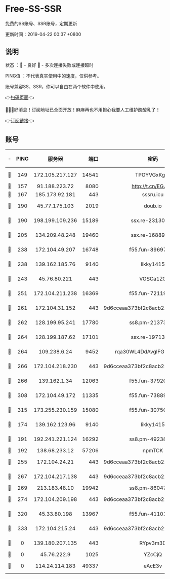 # Free-SS-SSR

免费的SS账号、SSR账号，定期更新

更新时间：2019-04-22 00:37 +0800

## 说明

状态     ：🙂 - 良好 🙁 - 多次连接失败或连接超时

PING值   ：不代表真实使用中的速度，仅供参考。

账号兼容SS、SSR，你可以自由在两个软件中使用。

👉[扫码页面](https://liesauer.github.io/Free-SS-SSR/)👈

🎉🎉🎉好消息！订阅地址已全面开放！麻麻再也不用担心我要人工维护酸酸乳了！

👉[订阅链接](https://www.liesauer.net/yogurt/subscribe?ACCESS_TOKEN=DAYxR3mMaZAsaqUb)👈

## 账号

|-|PING|服务器|端口|密码|加密方式|区域|
|:----:|:----:|:-----:|-----:|:----:|:----:|:----:|
|🙂|149|172.105.217.127|14541|TPOYVGxKglpi|aes-256-cfb|JP|
|🙂|157|91.188.223.72|8080|http://t.cn/EGJIyrl|rc4-md5|RU|
|🙂|167|185.173.92.181|443|sssru.icu|rc4-md5|RU|
|🙂|190|45.77.175.103|2019|doub.io|aes-128-ctr|SG|
|🙂|190|198.199.109.236|15189|ssx.re-23130260|aes-256-cfb|US|
|🙂|205|134.209.48.248|19460|ssx.re-16889161|aes-256-cfb|US|
|🙂|238|172.104.49.207|16748|f55.fun-89697299|aes-256-cfb|SG|
|🙂|238|139.162.185.76|9140|likky1415|aes-256-cfb|DE|
|🙂|243|45.76.80.221|443|VOSCa1ZG|aes-256-cfb|DE|
|🙂|251|172.104.211.238|16369|f55.fun-72119461|aes-256-cfb|US|
|🙂|261|172.104.31.152|443|9d6cceaa373bf2c8acb22e60b6a58be6|aes-256-cfb|US|
|🙂|262|128.199.95.241|17780|ss8.pm-21373511|aes-256-cfb|SG|
|🙂|264|128.199.187.62|17101|ssx.re-19713443|aes-256-cfb|SG|
|🙂|264|109.238.6.24|9452|rqa30WL4DdAvgIFG6Fs3znzTa|aes-256-cfb|FR|
|🙂|266|172.104.218.230|443|9d6cceaa373bf2c8acb22e60b6a58be6|aes-256-cfb|US|
|🙂|266|139.162.1.34|12063|f55.fun-37920172|aes-256-cfb|SG|
|🙂|308|172.104.49.172|11335|f55.fun-73889374|aes-256-cfb|SG|
|🙂|315|173.255.230.159|15080|f55.fun-30750551|aes-256-cfb|US|
|🙂|174|139.162.123.96|9140|likky1415|aes-256-cfb|JP|
|🙂|191|192.241.221.124|16292|ss8.pm-49238822|aes-256-cfb|US|
|🙂|192|138.68.233.12|57206|npmTCK|rc4-md5|US|
|🙂|255|172.104.24.21|443|9d6cceaa373bf2c8acb22e60b6a58be6|aes-256-cfb|US|
|🙂|267|172.104.217.138|443|9d6cceaa373bf2c8acb22e60b6a58be6|aes-256-cfb|US|
|🙂|269|213.183.48.10|19942|ss8.pm-86047408|rc4-md5|RU|
|🙂|274|172.104.209.198|443|9d6cceaa373bf2c8acb22e60b6a58be6|aes-256-cfb|US|
|🙂|320|45.33.80.198|13967|f55.fun-41101289|aes-256-cfb|US|
|🙂|333|172.104.215.24|443|9d6cceaa373bf2c8acb22e60b6a58be6|aes-256-cfb|US|
|🙁|0|139.180.207.135|443|RYpv3m3D|aes-256-cfb|JP|
|🙁|0|45.76.222.9|1025|YZcCjQ|rc4-md5|JP|
|🙁|0|114.24.114.183|49337|eAcE3v|chacha20-ietf|TW|
